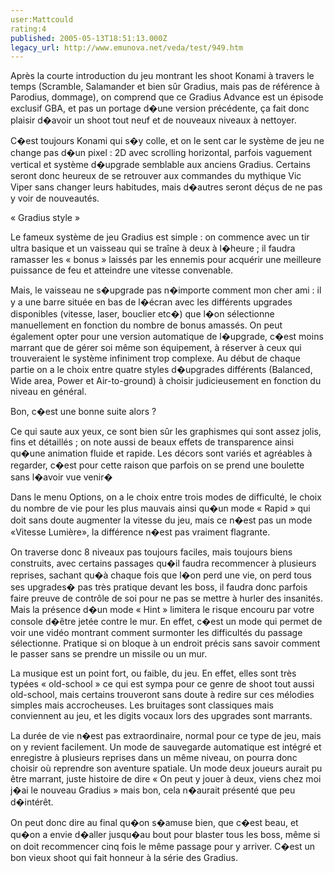 ```yaml
---
user:Mattcould
rating:4
published: 2005-05-13T18:51:13.000Z
legacy_url: http://www.emunova.net/veda/test/949.htm
---
```

Après la courte introduction du jeu montrant les shoot Konami à travers le temps (Scramble, Salamander et bien sûr Gradius, mais pas de référence à Parodius, dommage), on comprend que ce Gradius Advance est un épisode exclusif GBA, et pas un portage d�une version précédente, ça fait donc plaisir d�avoir un shoot tout neuf et de nouveaux niveaux à nettoyer.  

  

C�est toujours Konami qui s�y colle, et on le sent car le système de jeu ne change pas d�un pixel : 2D avec scrolling horizontal, parfois vaguement vertical et système d�upgrade semblable aux anciens Gradius. Certains seront donc heureux de se retrouver aux commandes du mythique Vic Viper sans changer leurs habitudes, mais d�autres seront déçus de ne pas y voir de nouveautés.  

  

« Gradius style »  

  

Le fameux système de jeu Gradius est simple : on commence avec un tir ultra basique et un vaisseau qui se traîne à deux à l�heure ; il faudra ramasser les « bonus » laissés par les ennemis pour acquérir une meilleure puissance de feu et atteindre une vitesse convenable.  

Mais, le vaisseau ne s�upgrade pas n�importe comment mon cher ami : il y a une barre située en bas de l�écran avec les différents upgrades disponibles (vitesse, laser, bouclier etc�) que l�on sélectionne manuellement en fonction du nombre de bonus amassés. On peut également opter pour une version automatique de l�upgrade, c�est moins marrant que de gérer soi même son équipement, à réserver à ceux qui trouveraient le système infiniment trop complexe. Au début de chaque partie on a le choix entre quatre styles d�upgrades différents (Balanced, Wide area, Power et Air-to-ground) à choisir judicieusement en fonction du niveau en général.  

  

Bon, c�est une bonne suite alors ?  

  

Ce qui saute aux yeux, ce sont bien sûr les graphismes qui sont assez jolis, fins et détaillés ; on note aussi de beaux effets de transparence ainsi qu�une animation fluide et rapide. Les décors sont variés et agréables à regarder, c�est pour cette raison que parfois on se prend une boulette sans l�avoir vue venir�  

Dans le menu Options, on a le choix entre trois modes de difficulté, le choix du nombre de vie pour les plus mauvais ainsi qu�un mode « Rapid » qui doit sans doute augmenter la vitesse du jeu, mais ce n�est pas un mode «Vitesse Lumière», la différence n�est pas vraiment flagrante.  

  

On traverse donc 8 niveaux pas toujours faciles, mais toujours biens construits, avec certains passages qu�il faudra recommencer à plusieurs reprises, sachant qu�à chaque fois que l�on perd une vie, on perd tous ses upgrades� pas très pratique devant les boss, il faudra donc parfois faire preuve de contrôle de soi pour ne pas se mettre à hurler des insanités. Mais la présence d�un mode « Hint » limitera le risque encouru par votre console d�être jetée contre le mur. En effet, c�est un mode qui permet de voir une vidéo montrant comment surmonter les difficultés du passage sélectionne. Pratique si on bloque à un endroit précis sans savoir comment le passer sans se prendre un missile ou un mur.  

  

La musique est un point fort, ou faible, du jeu. En effet, elles sont très typées « old-school » ce qui est sympa pour ce genre de shoot tout aussi old-school, mais certains trouveront sans doute à redire sur ces mélodies simples mais accrocheuses. Les bruitages sont classiques mais conviennent au jeu, et les digits vocaux lors des upgrades sont marrants.  

La durée de vie n�est pas extraordinaire, normal pour ce type de jeu, mais on y revient facilement. Un mode de sauvegarde automatique est intégré et enregistre à plusieurs reprises dans un même niveau, on pourra donc choisir où reprendre son aventure spatiale. Un mode deux joueurs aurait pu être marrant, juste histoire de dire « On peut y jouer à deux, viens chez moi j�ai le nouveau Gradius » mais bon, cela n�aurait présenté que peu d�intérêt.  

  

On peut donc dire au final qu�on s�amuse bien, que c�est beau, et qu�on a envie d�aller jusqu�au bout pour blaster tous les boss, même si on doit recommencer cinq fois le même passage pour y arriver. C�est un bon vieux shoot qui fait honneur à la série des Gradius.